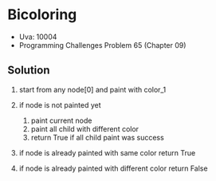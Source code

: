 # Bicoloring

- Uva: 10004
- Programming Challenges Problem 65 (Chapter 09)

## Solution

1. start from any node[0] and paint with color_1

2. if node is not painted yet

    1. paint current node
    2. paint all child with different color
    3. return True if all child paint was success

3. if node is already painted with same color return True

4. if node is already painted with different color return False
